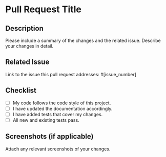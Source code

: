 # Pull Request Title

## Description
Please include a summary of the changes and the related issue. 
Describe your changes in detail.

## Related Issue
Link to the issue this pull request addresses: #[issue_number]

## Checklist
- [ ] My code follows the code style of this project.
- [ ] I have updated the documentation accordingly.
- [ ] I have added tests that cover my changes.
- [ ] All new and existing tests pass.

## Screenshots (if applicable)
Attach any relevant screenshots of your changes.
